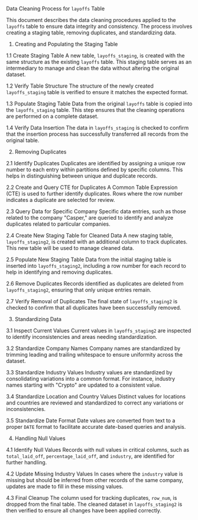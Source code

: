 Data Cleaning Process for `layoffs`  Table

This document describes the data cleaning procedures applied to the `layoffs` table to ensure data integrity and consistency. The process involves creating a staging table, removing duplicates, and standardizing data.
1. Creating and Populating the Staging Table

 1.1 Create Staging Table
A new table, `layoffs_staging`, is created with the same structure as the existing `layoffs` table. This staging table serves as an intermediary to manage and clean the data without altering the original dataset.

 1.2 Verify Table Structure
The structure of the newly created `layoffs_staging` table is verified to ensure it matches the expected format.

 1.3 Populate Staging Table
Data from the original `layoffs` table is copied into the `layoffs_staging` table. This step ensures that the cleaning operations are performed on a complete dataset.

 1.4 Verify Data Insertion
The data in `layoffs_staging` is checked to confirm that the insertion process has successfully transferred all records from the original table.

 2. Removing Duplicates

 2.1 Identify Duplicates
Duplicates are identified by assigning a unique row number to each entry within partitions defined by specific columns. This helps in distinguishing between unique and duplicate records.

 2.2 Create and Query CTE for Duplicates
A Common Table Expression (CTE) is used to further identify duplicates. Rows where the row number indicates a duplicate are selected for review.

 2.3 Query Data for Specific Company
Specific data entries, such as those related to the company "Casper," are queried to identify and analyze duplicates related to particular companies.

 2.4 Create New Staging Table for Cleaned Data
A new staging table, `layoffs_staging2`, is created with an additional column to track duplicates. This new table will be used to manage cleaned data.

 2.5 Populate New Staging Table
Data from the initial staging table is inserted into `layoffs_staging2`, including a row number for each record to help in identifying and removing duplicates.

 2.6 Remove Duplicates
Records identified as duplicates are deleted from `layoffs_staging2`, ensuring that only unique entries remain.

 2.7 Verify Removal of Duplicates
The final state of `layoffs_staging2` is checked to confirm that all duplicates have been successfully removed.

 3. Standardizing Data

 3.1 Inspect Current Values
Current values in `layoffs_staging2` are inspected to identify inconsistencies and areas needing standardization.

 3.2 Standardize Company Names
Company names are standardized by trimming leading and trailing whitespace to ensure uniformity across the dataset.

 3.3 Standardize Industry Values
Industry values are standardized by consolidating variations into a common format. For instance, industry names starting with "Crypto" are updated to a consistent value.

 3.4 Standardize Location and Country Values
Distinct values for locations and countries are reviewed and standardized to correct any variations or inconsistencies.

 3.5 Standardize Date Format
Date values are converted from text to a proper `DATE` format to facilitate accurate date-based queries and analysis.

 4. Handling Null Values

 4.1 Identify Null Values
Records with null values in critical columns, such as `total_laid_off`, `percentage_laid_off`, and `industry`, are identified for further handling.

 4.2 Update Missing Industry Values
In cases where the `industry` value is missing but should be inferred from other records of the same company, updates are made to fill in these missing values.

 4.3 Final Cleanup
The column used for tracking duplicates, `row_num`, is dropped from the final table. The cleaned dataset in `layoffs_staging2` is then verified to ensure all changes have been applied correctly.
